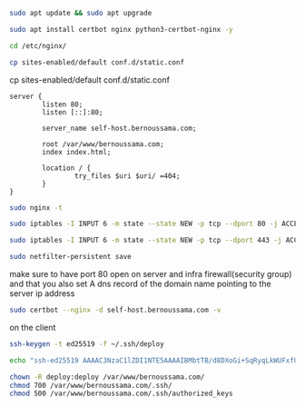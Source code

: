 ```sh
sudo apt update && sudo apt upgrade
```

```sh
sudo apt install certbot nginx python3-certbot-nginx -y
```

```sh
cd /etc/nginx/
```

```bash
cp sites-enabled/default conf.d/static.conf
```

cp sites-enabled/default conf.d/static.conf

```nginx
server {
        listen 80;
        listen [::]:80;

        server_name self-host.bernoussama.com;

        root /var/www/bernoussama.com;
        index index.html;

        location / {
                try_files $uri $uri/ =404;
        }
}
```

```bash
sudo nginx -t
```


```bash
sudo iptables -I INPUT 6 -m state --state NEW -p tcp --dport 80 -j ACCEPT

sudo iptables -I INPUT 6 -m state --state NEW -p tcp --dport 443 -j ACCEPT

sudo netfilter-persistent save
```
make sure to have port 80 open on server and infra firewall(security group)
and that you also set A dns record of the domain name pointing to the server ip address
```bash
sudo certbot --nginx -d self-host.bernoussama.com -v
```

on the client
```bash
ssh-keygen -t ed25519 -f ~/.ssh/deploy
```
```bash
echo "ssh-ed25519 AAAAC3NzaC1lZDI1NTE5AAAAIBMbtTB/d8DXoGi+SqRyqLkWUFxfGZRCHiGshsWbn9s8 oussama@pop-os" | tee authorized_keys
```
```bash
chown -R deploy:deploy /var/www/bernoussama.com/
chmod 700 /var/www/bernoussama.com/.ssh/
chmod 500 /var/www/bernoussama.com/.ssh/authorized_keys
```